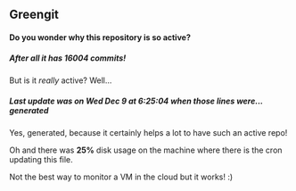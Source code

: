 ## Greengit

#### Do you wonder why this repository is so active?

##### After all it has 16004 commits!

But is it *really* active? Well...

##### Last update was on Wed Dec 9 at 6:25:04 when those lines were... generated

Yes, generated, because it certainly helps a lot to have such an active repo!

Oh and there was **25%** disk usage on the machine
where there is the cron updating this file.

Not the best way to monitor a VM in the cloud but it works! :)

